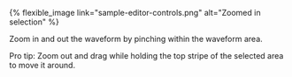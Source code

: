 ---
---

{% flexible_image link="sample-editor-controls.png" alt="Zoomed in selection" %}

Zoom in and out the waveform by pinching within the waveform area.

Pro tip: Zoom out and drag while holding the top stripe of the selected area to move it around. 

